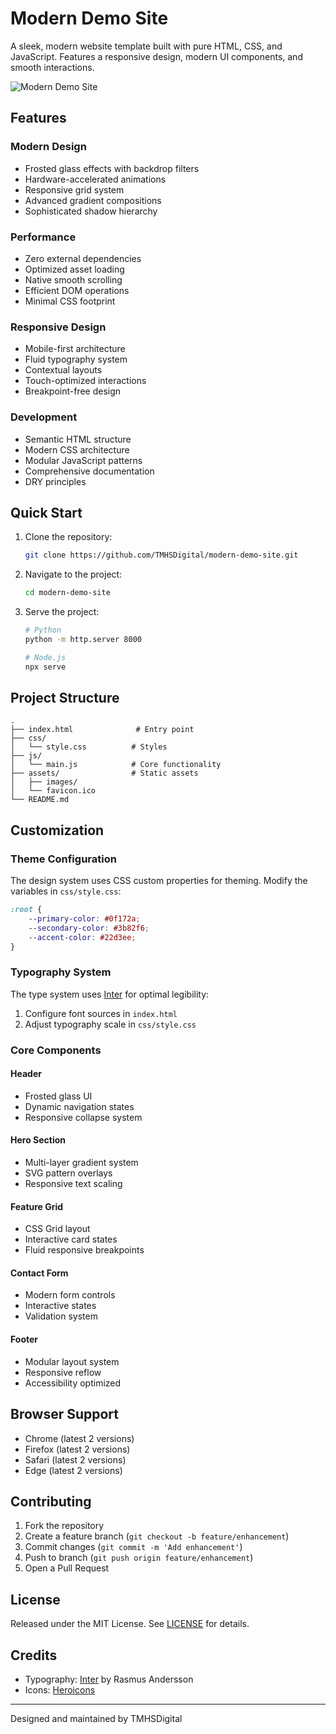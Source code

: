 # Modern Demo Site

A sleek, modern website template built with pure HTML, CSS, and JavaScript. Features a responsive design, modern UI components, and smooth interactions.

![Modern Demo Site](assets/preview.png)

## Features

### Modern Design
- Frosted glass effects with backdrop filters
- Hardware-accelerated animations
- Responsive grid system
- Advanced gradient compositions
- Sophisticated shadow hierarchy

### Performance
- Zero external dependencies
- Optimized asset loading
- Native smooth scrolling
- Efficient DOM operations
- Minimal CSS footprint

### Responsive Design
- Mobile-first architecture
- Fluid typography system
- Contextual layouts
- Touch-optimized interactions
- Breakpoint-free design

### Development
- Semantic HTML structure
- Modern CSS architecture
- Modular JavaScript patterns
- Comprehensive documentation
- DRY principles

## Quick Start

1. Clone the repository:
   ```bash
   git clone https://github.com/TMHSDigital/modern-demo-site.git
   ```

2. Navigate to the project:
   ```bash
   cd modern-demo-site
   ```

3. Serve the project:
   ```bash
   # Python
   python -m http.server 8000

   # Node.js
   npx serve
   ```

## Project Structure

```
.
├── index.html              # Entry point
├── css/
│   └── style.css          # Styles
├── js/
│   └── main.js            # Core functionality
├── assets/                # Static assets
│   ├── images/
│   └── favicon.ico
└── README.md
```

## Customization

### Theme Configuration

The design system uses CSS custom properties for theming. Modify the variables in `css/style.css`:

```css
:root {
    --primary-color: #0f172a;
    --secondary-color: #3b82f6;
    --accent-color: #22d3ee;
}
```

### Typography System

The type system uses [Inter](https://fonts.google.com/specimen/Inter) for optimal legibility:

1. Configure font sources in `index.html`
2. Adjust typography scale in `css/style.css`

### Core Components

#### Header
- Frosted glass UI
- Dynamic navigation states
- Responsive collapse system

#### Hero Section
- Multi-layer gradient system
- SVG pattern overlays
- Responsive text scaling

#### Feature Grid
- CSS Grid layout
- Interactive card states
- Fluid responsive breakpoints

#### Contact Form
- Modern form controls
- Interactive states
- Validation system

#### Footer
- Modular layout system
- Responsive reflow
- Accessibility optimized

## Browser Support

- Chrome (latest 2 versions)
- Firefox (latest 2 versions)
- Safari (latest 2 versions)
- Edge (latest 2 versions)

## Contributing

1. Fork the repository
2. Create a feature branch (`git checkout -b feature/enhancement`)
3. Commit changes (`git commit -m 'Add enhancement'`)
4. Push to branch (`git push origin feature/enhancement`)
5. Open a Pull Request

## License

Released under the MIT License. See [LICENSE](LICENSE) for details.

## Credits

- Typography: [Inter](https://fonts.google.com/specimen/Inter) by Rasmus Andersson
- Icons: [Heroicons](https://heroicons.com/)

---

Designed and maintained by TMHSDigital 